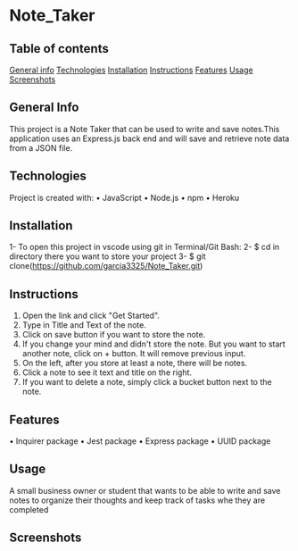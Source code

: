 # Note_Taker

## Table of contents

[General info](##-General-Info)
[Technologies](##Technologies)
[Installation](##Installation)
[Instructions](##Instructions)
[Features](##Features)
[Usage](##Usage)
[Screenshots](##Screenshots)




## General Info
This project is a Note Taker that can be used to write and save notes.This application uses an Express.js back end and will save and retrieve note data from a JSON file.

## Technologies
Project is created with:
•	JavaScript
•	Node.js
•	npm
•	Heroku

## Installation
1- To open this project in vscode using git in Terminal/Git Bash:
2- $ cd in directory there you want to store your project
3- $ git clone(https://github.com/garcia3325/Note_Taker.git)

## Instructions
1.	Open the link and click "Get Started".
2.	Type in Title and Text of the note.
3.	Click on save button if you want to store the note.
4.	If you change your mind and didn't store the note. But you want to start another note, click on + button. It will remove previous input.
5.	On the left, after you store at least a note, there will be notes.
6.	Click a note to see it text and title on the right.
7.	If you want to delete a note, simply click a bucket button next to the note.

## Features
•	Inquirer package
•	Jest package
•	Express package
•	UUID package

## Usage
A small business owner or student that wants to be able to write and save notes to organize their thoughts and keep track of tasks  whe they are completed

## Screenshots

